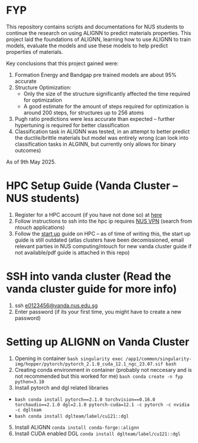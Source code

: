 # FYP
This repository contains scripts and documentations for NUS students to continue the research on using ALIGNN to predict materials properties.
This project laid the foundations of ALIGNN, learning how to use ALIGNN to train models, evaluate the models and use these models to help predict properties of materials.

Key conclusions that this project gained were:
1. Formation Energy and Bandgap pre trained models are about 95% accurate
2. Structure Optimization:
   - Only the size of the structure significantly affected the time required for optimization
   - A good estimate for the amount of steps required for optimization is around 200 steps, for structures up to 256 atoms
3. Pugh ratio predictions were less accurate than expected – further hypertuning is required for better classification
4. Classification task in ALIGNN was tested, in an attempt to better predict the ductile/brittle materials but model was entirely wrong (can look into classification tasks in ALGINN, but currently only allows for binary outcomes)

As of 9th May 2025.

# HPC Setup Guide (Vanda Cluster – NUS students)
1. Register for a HPC account (if you have not done so) at [here](https://nusit.nus.edu.sg/hpc/get-an-hpc-account/)
2. Follow instructions to ssh into the hpc ip requires [NUS VPN](https://nusit.nus.edu.sg/services/wifi_internet/nvpn/) (search from ntouch applications)
4. Follow the [start up](https://nusit.nus.edu.sg/hpc/introductory-guide-for-new-hpc-users/) guide on HPC – as of time of writing this, the start up guide is still outdated (atlas clusters have been decomissioned, email relevant parties in NUS computing/ntouch for new vanda cluster guide if not available/pdf guide is attached in this repo)

# SSH into vanda cluster (Read the vanda cluster guide for more info)
1. ssh e0123456@vanda.nus.edu.sg
2. Enter password (if its your first time, you might have to create a new password)

# Setting up ALIGNN on Vanda Cluster
1. Opening in container ```bash singularity exec /app1/common/singularity-img/hopper/pytorch/pytorch_2.1.0_cuda_12.1_ngc_23.07.sif bash```
2. Creating conda environment in container (probably not neccesary and is not recommended but this worked for me) ```bash conda create -n fyp python=3.10```
3. Install pytorch and dgl related libraries
  - ```bash conda install pytorch==2.1.0 torchvision==0.16.0 torchaudio==2.1.0 dgl=2.1.0 pytorch-cuda=12.1 -c pytorch -c nvidia -c dglteam```
  - ```bash conda install dglteam/label/cu121::dgl```
5. Install ALIGNN `conda install conda-forge::alignn`
6. Install CUDA enabled DGL `conda install dglteam/label/cu121::dgl`


